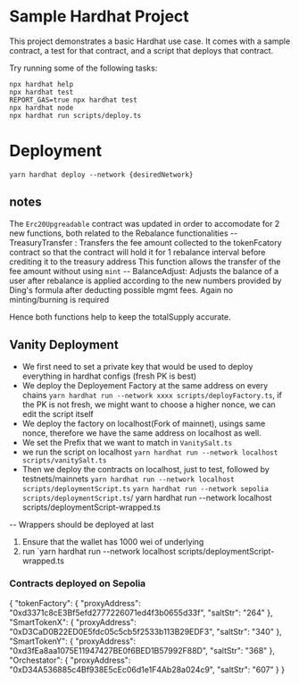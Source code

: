 # Sample Hardhat Project

This project demonstrates a basic Hardhat use case. It comes with a sample contract, a test for that contract, and a script that deploys that contract.

Try running some of the following tasks:

```shell
npx hardhat help
npx hardhat test
REPORT_GAS=true npx hardhat test
npx hardhat node
npx hardhat run scripts/deploy.ts
```

# Deployment

`yarn hardhat deploy --network {desiredNetwork}`


## notes
The `Erc20Upgreadable` contract was updated in order to accomodate for 2 new functions, both related to the
Rebalance functionalities
--  TreasuryTransfer : Transfers the fee amount collected to the tokenFcatory contract so that the contract will hold it for 1 rebalance interval before crediting it to the treasury address
This function allows the transfer of the fee amount without using `mint`
-- BalanceAdjust: Adjusts the balance of a user after rebalance is applied according to the new numbers provided by Ding's formula after deducting possible mgmt fees. Again no minting/burning is
required

Hence both functions help to keep the totalSupply accurate.


## Vanity Deployment

- We first need to set a private key that would be used to deploy everything in hardhat configs (fresh PK is best)
- We deploy the Deployement Factory at the same address on every chains
`yarn hardhat run --network xxxx scripts/deployFactory.ts`, if the PK is not fresh, we might want to choose a higher nonce, we can edit the script itself
- We deploy the factory on localhost(Fork of mainnet), usings same nonce, therefore we have the same address on localhost as well.
- We set the Prefix that we want to match in `VanitySalt.ts`
- we run the script on localhost `yarn hardhat run --network localhost scripts/vanitySalt.ts `
- Then we deploy the contracts on localhost, just to test, followed by testnets/mainnets
` yarn hardhat run --network localhost scripts/deploymentScript.ts `
` yarn hardhat run --network sepolia scripts/deploymentScript.ts `/
yarn hardhat run --network localhost  scripts/deploymentScript-wrapped.ts

-- Wrappers should be deployed at last
1. Ensure that the wallet has 1000 wei of underlying
2. run `yarn hardhat run --network localhost scripts/deploymentScript-wrapped.ts 
### Contracts deployed on Sepolia 
{
  "tokenFactory": {
    "proxyAddress": "0xd3371c8cE3Bf5efd2777226071ed4f3b0655d33f",
    "saltStr": "264"
  },
  "SmartTokenX": {
    "proxyAddress": "0xD3CaD0B22ED0E5fdc05c5cb5f2533b113B29EDF3",
    "saltStr": "340"
  },
  "SmartTokenY": {
    "proxyAddress": "0xd3fEa8aa1075E11947427BE0f6BED1B57992F88D",
    "saltStr": "368"
  },
  "Orchestator": {
    "proxyAddress": "0xD34A536885c4Bf938E5cEc06d1e1F4Ab28a024c9",
    "saltStr": "607"
  }
}
